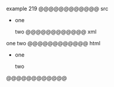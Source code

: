 example 219
@@@@@@@@@@@@ src
 -    one

      two
@@@@@@@@@@@@ xml
<?xml version="1.0" encoding="UTF-8"?>
<!DOCTYPE document SYSTEM "CommonMark.dtd">
<document xmlns="http://commonmark.org/xml/1.0">
  <list type="bullet" tight="false">
    <item>
      <paragraph>
        <text>one</text>
      </paragraph>
      <paragraph>
        <text>two</text>
      </paragraph>
    </item>
  </list>
</document>
@@@@@@@@@@@@ html
<ul>
<li>
<p>one</p>
<p>two</p>
</li>
</ul>
@@@@@@@@@@@@
